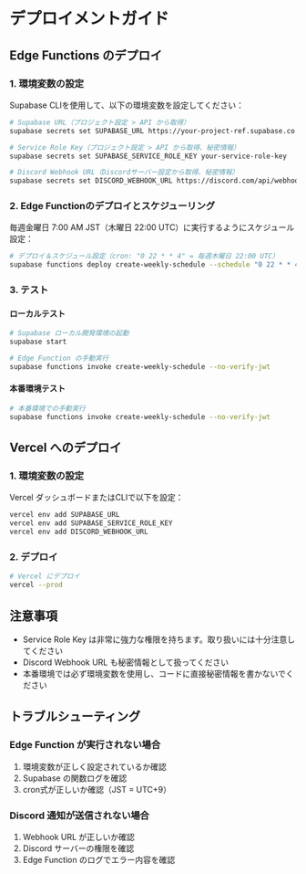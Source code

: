 # デプロイメントガイド

## Edge Functions のデプロイ

### 1. 環境変数の設定

Supabase CLIを使用して、以下の環境変数を設定してください：

```bash
# Supabase URL（プロジェクト設定 > API から取得）
supabase secrets set SUPABASE_URL https://your-project-ref.supabase.co

# Service Role Key（プロジェクト設定 > API から取得、秘密情報）
supabase secrets set SUPABASE_SERVICE_ROLE_KEY your-service-role-key

# Discord Webhook URL（Discordサーバー設定から取得、秘密情報）
supabase secrets set DISCORD_WEBHOOK_URL https://discord.com/api/webhooks/your-webhook-url
```

### 2. Edge Functionのデプロイとスケジューリング

毎週金曜日 7:00 AM JST（木曜日 22:00 UTC）に実行するようにスケジュール設定：

```bash
# デプロイ＆スケジュール設定（cron: "0 22 * * 4" = 毎週木曜日 22:00 UTC）
supabase functions deploy create-weekly-schedule --schedule "0 22 * * 4"
```

### 3. テスト

#### ローカルテスト

```bash
# Supabase ローカル開発環境の起動
supabase start

# Edge Function の手動実行
supabase functions invoke create-weekly-schedule --no-verify-jwt
```

#### 本番環境テスト

```bash
# 本番環境での手動実行
supabase functions invoke create-weekly-schedule --no-verify-jwt
```

## Vercel へのデプロイ

### 1. 環境変数の設定

Vercel ダッシュボードまたはCLIで以下を設定：

```bash
vercel env add SUPABASE_URL
vercel env add SUPABASE_SERVICE_ROLE_KEY
vercel env add DISCORD_WEBHOOK_URL
```

### 2. デプロイ

```bash
# Vercel にデプロイ
vercel --prod
```

## 注意事項

- Service Role Key は非常に強力な権限を持ちます。取り扱いには十分注意してください
- Discord Webhook URL も秘密情報として扱ってください
- 本番環境では必ず環境変数を使用し、コードに直接秘密情報を書かないでください

## トラブルシューティング

### Edge Function が実行されない場合

1. 環境変数が正しく設定されているか確認
2. Supabase の関数ログを確認
3. cron式が正しいか確認（JST = UTC+9）

### Discord 通知が送信されない場合

1. Webhook URL が正しいか確認
2. Discord サーバーの権限を確認
3. Edge Function のログでエラー内容を確認